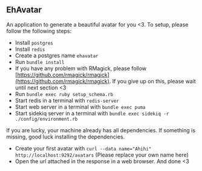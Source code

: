 ## EhAvatar

An application to generate a beautiful avatar for you <3. To setup, please follow the following steps:

- Install `postgres`
- Install `redis`
- Create a postgres name `ehavatar`
- Run `bundle install`
- If you have any problem with RMagick, please follow [https://github.com/rmagick/rmagick](https://github.com/rmagick/rmagick). If you give up on this, please wait until next section <3
- Run `bundle exec ruby setup_schema.rb`
- Start redis in a terminal with `redis-server`
- Start web server in a terminal with `bundle exec puma`
- Start sidekiq server in a terminal with `bundle exec sidekiq -r ./config/environment.rb`

If you are lucky, your machine already has all dependencies. If something is missing, good luck installing the dependencies.

- Create your first avatar with `curl --data name="Ahihi" http://localhost:9292/avatars` (Please replace your own name here)
- Open the url attached in the response in a web browser. And done <3

